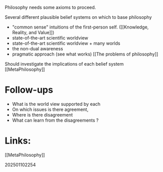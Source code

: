Philosophy needs some axioms to proceed. 

Several different plausible belief systems on which to base philosophy 
- "common sense" intuitions of the first-person self. ([[Knowledge, Reality, and Value]])
- state-of-the-art scientific worldview 
- state-of-the-art scientific worldview + many worlds 
- the non-dual awareness
- pragmatic approach (see what works) [[The problems of philosophy]]

Should investigate the implications of each belief system [[MetaPhilosophy]]
# Follow-ups
- What is the world view supported by each 
- On which issues is there agreement, 
- Where is there disagreement 
- What can learn from the disagreements  ? 


# Links: 
[[MetaPhilosophy]]



202501102254
